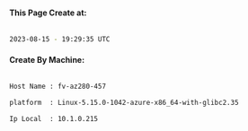 
   
#### This Page Create at:

```bash

2023-08-15 - 19:29:35 UTC

```

#### Create By Machine:

```bash

Host Name : fv-az280-457

platform  : Linux-5.15.0-1042-azure-x86_64-with-glibc2.35

Ip Local  : 10.1.0.215

```

